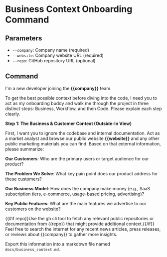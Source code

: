 # Business Context Onboarding Command

## Parameters
- `--company`: Company name (required)
- `--website`: Company website URL (required)
- `--repo`: GitHub repository URL (optional)

## Command

I'm a new developer joining the **{{company}}** team.

To get the best possible context before diving into the code, I need you to act as my onboarding buddy and walk me through the project in three distinct steps: Business, Workflow, and then Code. Please explain each step clearly.

**Step 1: The Business & Customer Context (Outside-In View)**

First, I want you to ignore the codebase and internal documentation. Act as a market analyst and browse our public website **{{website}}** and any other public marketing materials you can find. Based on that external information, please summarize:

**Our Customers**: Who are the primary users or target audience for our product?

**The Problem We Solve**: What key pain point does our product address for these customers?

**Our Business Model**: How does the company make money (e.g., SaaS subscription tiers, e-commerce, usage-based pricing, advertising)?

**Key Public Features**: What are the main features we advertise to our customers on the website?

{{#if repo}}Use the gh cli tool to fetch any relevant public repositories or documentation from {{repo}} that might provide additional context.{{/if}}
Feel free to search the internet for any recent news articles, press releases, or reviews about {{company}} to gather more insights.

Export this information into a markdown file named `docs/business_context.md`.
